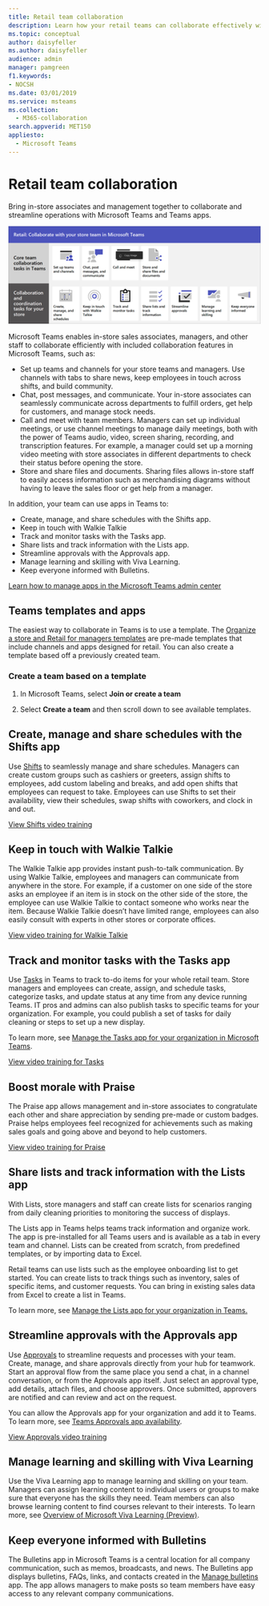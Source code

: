 ```yaml
---
title: Retail team collaboration
description: Learn how your retail teams can collaborate effectively within a store or between stores or locations.
ms.topic: conceptual
author: daisyfeller
ms.author: daisyfeller
audience: admin
manager: pamgreen
f1.keywords:
- NOCSH
ms.date: 03/01/2019
ms.service: msteams
ms.collection: 
  - M365-collaboration
search.appverid: MET150
appliesto: 
  - Microsoft Teams
---
```


# Retail team collaboration

Bring in-store associates and management together to collaborate and streamline operations with Microsoft Teams and Teams apps.

![Infographic showing the different functions available in Teams and as Teams apps as described in the list below](../media/retail-teams-collab.png)

Microsoft Teams enables in-store sales associates, managers, and other staff to collaborate efficiently with included collaboration features in Microsoft Teams, such as:

- Set up teams and channels for your store teams and managers. Use channels with tabs to share news, keep employees in touch across shifts, and build community.
- Chat, post messages, and communicate. Your in-store associates can seamlessly communicate across departments to fulfill orders, get help for customers, and manage stock needs.
- Call and meet with team members. Managers can set up individual meetings, or use channel meetings to manage daily meetings, both with the power of Teams audio, video, screen sharing, recording, and transcription features. For example, a manager could set up a morning video meeting with store associates in different departments to check their status before opening the store.
- Store and share files and documents. Sharing files allows in-store staff to easily access information such as merchandising diagrams without having to leave the sales floor or get help from a manager.

In addition, your team can use apps in Teams to:

- Create, manage, and share schedules with the Shifts app.
- Keep in touch with Walkie Talkie
- Track and monitor tasks with the Tasks app.
- Share lists and track information with the Lists app.
- Streamline approvals with the Approvals app.
- Manage learning and skilling with Viva Learning.
- Keep everyone informed with Bulletins.

[Learn how to manage apps in the Microsoft Teams admin center](microsoftteams/manage-apps)

## Teams templates and apps

The easiest way to collaborate in Teams is to use a template. The [Organize a store and Retail for managers templates](microsoftteams/get-started-with-retail-teams-templates) are pre-made templates that include channels and apps designed for retail. You can also create a template based off a previously created team.

### Create a team based on a template

1. In Microsoft Teams, select **Join or create a team**

2. Select **Create a team** and then scroll down to see available templates.

## Create, manage and share schedules with the Shifts app

Use [Shifts](/microsoftteams/expand-teams-across-your-org/shifts/manage-the-shifts-app-for-your-organization-in-teams) to seamlessly manage and share schedules. Managers can create custom groups such as cashiers or greeters, assign shifts to employees, add custom labeling and breaks, and add open shifts that employees can request to take. Employees can use Shifts to set their availability, view their schedules, swap shifts with coworkers, and clock in and out.

[View Shifts video training](https://support.microsoft.com/office/what-is-shifts-f8efe6e4-ddb3-4d23-b81b-bb812296b821)

## Keep in touch with Walkie Talkie

The Walkie Talkie app provides instant push-to-talk communication. By using Walkie Talkie, employees and managers can communicate from anywhere in the store. For example, if a customer on one side of the store asks an employee if an item is in stock on the other side of the store, the employee can use Walkie Talkie to contact someone who works near the item. Because Walkie Talkie doesn’t have limited range, employees can also easily consult with experts in other stores or corporate offices.

[View video training for Walkie Talkie](https://support.microsoft.com/office/use-walkie-talkie-in-teams-884a008a-761e-4b62-99f8-15671d9a2f69?wt.mc_id=otc_microsoft_teams&ui=en-US&rs=en-US&ad=US)

## Track and monitor tasks with the Tasks app

Use [Tasks](https://support.microsoft.com/office/use-the-tasks-app-in-teams-e32639f3-2e07-4b62-9a8c-fd706c12c070) in Teams to track to-do items for your whole retail team. Store managers and employees can create, assign, and schedule tasks, categorize tasks, and update status at any time from any device running Teams. IT pros and admins can also publish tasks to specific teams for your organization. For example, you could publish a set of tasks for daily cleaning or steps to set up a new display.

To learn more, see [Manage the Tasks app for your organization in Microsoft Teams](/microsoftteams/manage-tasks-app).

[View video training for Tasks](https://support.microsoft.com/office/use-the-tasks-app-in-teams-e32639f3-2e07-4b62-9a8c-fd706c12c070)

## Boost morale with Praise

The Praise app allows management and in-store associates to congratulate each other and share appreciation by sending pre-made or custom badges. Praise helps employees feel recognized for achievements such as making sales goals and going above and beyond to help customers.

[View video training for Praise](https://support.microsoft.com/office/communication-and-praise-7d37ef80-542b-42e5-aa01-0fabbaa634b6)

## Share lists and track information with the Lists app

With Lists, store managers and staff can create lists for scenarios ranging from daily cleaning priorities to monitoring the success of displays.

The Lists app in Teams helps teams track information and organize work. The app is pre-installed for all Teams users and is available as a tab in every team and channel. Lists can be created from scratch, from predefined templates, or by importing data to Excel.

Retail teams can use lists such as the employee onboarding list to get started. You can create lists to track things such as inventory, sales of specific items, and customer requests. You can bring in existing sales data from Excel to create a list in Teams.

To learn more, see [Manage the Lists app for your organization in Teams.](/microsoftteams/manage-lists-app)

## Streamline approvals with the Approvals app

Use [Approvals](https://support.microsoft.com/office/what-is-approvals-a9a01c95-e0bf-4d20-9ada-f7be3fc283d3) to streamline requests and processes with your team. Create, manage, and share approvals directly from your hub for teamwork. Start an approval flow from the same place you send a chat, in a channel conversation, or from the Approvals app itself. Just select an approval type, add details, attach files, and choose approvers. Once submitted, approvers are notified and can review and act on the request.

You can allow the Approvals app for your organization and add it to Teams. To learn more, see [Teams Approvals app availability](/microsoftteams/approval-admin).

[View Approvals video training](https://support.microsoft.com/office/what-is-approvals-a9a01c95-e0bf-4d20-9ada-f7be3fc283d3?wt.mc_id=otc_microsoft_teams)

## Manage learning and skilling with Viva Learning

Use the Viva Learning app to manage learning and skilling on your team. Managers can assign learning content to individual users or groups to make sure that everyone has the skills they need. Team members can also browse learning content to find courses relevant to their interests. To learn more, see [Overview of Microsoft Viva Learning (Preview)](/microsoft-365/learning/overview-viva-learning?view=o365-worldwide).

## Keep everyone informed with Bulletins

The Bulletins app in Microsoft Teams is a central location for all company communication, such as memos, broadcasts, and news. The Bulletins app displays bulletins, FAQs, links, and contacts created in the [Manage bulletins](/powerapps/teams/bulletins#manage-bulletins-app) app. The app allows managers to make posts so team members have easy access to any relevant company communications.
